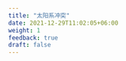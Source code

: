```yaml
---
title: "太阳系冲突"
date: 2021-12-29T11:02:05+06:00
weight: 1
feedback: true
draft: false
---
```

